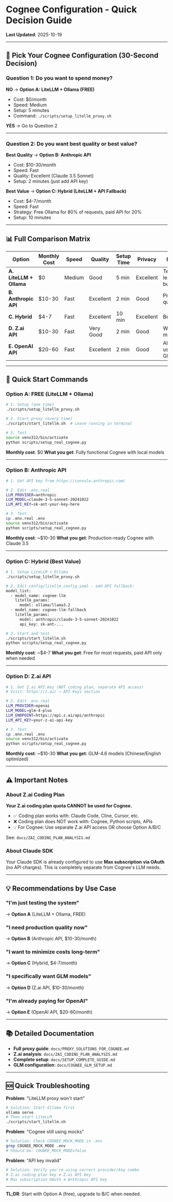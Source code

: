 # Cognee Configuration - Quick Decision Guide

**Last Updated**: 2025-10-19

---

## 🎯 Pick Your Cognee Configuration (30-Second Decision)

### Question 1: Do you want to spend money?

**NO** → **Option A: LiteLLM + Ollama (FREE)**
- Cost: $0/month
- Speed: Medium
- Setup: 5 minutes
- Command: `./scripts/setup_litellm_proxy.sh`

**YES** → Go to Question 2

---

### Question 2: Do you want best quality or best value?

**Best Quality** → **Option B: Anthropic API**
- Cost: $10-30/month
- Speed: Fast
- Quality: Excellent (Claude 3.5 Sonnet)
- Setup: 2 minutes (just add API key)

**Best Value** → **Option C: Hybrid (LiteLLM + API Fallback)**
- Cost: $4-7/month
- Speed: Fast
- Strategy: Free Ollama for 80% of requests, paid API for 20%
- Setup: 10 minutes

---

## 📊 Full Comparison Matrix

| Option | Monthly Cost | Speed | Quality | Setup Time | Privacy | Best For |
|--------|--------------|-------|---------|------------|---------|----------|
| **A. LiteLLM + Ollama** | $0 | Medium | Good | 5 min | Excellent | Testing, learning, budget |
| **B. Anthropic API** | $10-30 | Fast | Excellent | 2 min | Good | Production, quality |
| **C. Hybrid** | $4-7 | Fast | Excellent | 10 min | Excellent | Best value |
| **D. Z.ai API** | $10-30 | Fast | Very Good | 2 min | Good | Want GLM models |
| **E. OpenAI API** | $20-60 | Fast | Excellent | 2 min | Good | Already using GPT-4 |

---

## 🚀 Quick Start Commands

### Option A: FREE (LiteLLM + Ollama)

```bash
# 1. Setup (one time)
./scripts/setup_litellm_proxy.sh

# 2. Start proxy (every time)
./scripts/start_litellm.sh  # Leave running in terminal

# 3. Test
source venv312/bin/activate
python scripts/setup_real_cognee.py
```

**Monthly cost**: $0
**What you get**: Fully functional Cognee with local models

---

### Option B: Anthropic API

```bash
# 1. Get API key from https://console.anthropic.com/

# 2. Edit .env.real
LLM_PROVIDER=anthropic
LLM_MODEL=claude-3-5-sonnet-20241022
LLM_API_KEY=sk-ant-your-key-here

# 3. Test
cp .env.real .env
source venv312/bin/activate
python scripts/setup_real_cognee.py
```

**Monthly cost**: ~$10-30
**What you get**: Production-ready Cognee with Claude 3.5

---

### Option C: Hybrid (Best Value)

```bash
# 1. Setup LiteLLM + Ollama
./scripts/setup_litellm_proxy.sh

# 2. Edit config/litellm_config.yaml - add API fallback:
model_list:
  - model_name: cognee-llm
    litellm_params:
      model: ollama/llama3.2
  - model_name: cognee-llm-fallback
    litellm_params:
      model: anthropic/claude-3-5-sonnet-20241022
      api_key: sk-ant-...

# 3. Start and test
./scripts/start_litellm.sh
python scripts/setup_real_cognee.py
```

**Monthly cost**: ~$4-7
**What you get**: Free for most requests, paid API only when needed

---

### Option D: Z.ai API

```bash
# 1. Get Z.ai API key (NOT coding plan, separate API access)
# Visit: https://z.ai/ → API Keys section

# 2. Edit .env.real
LLM_PROVIDER=openai
LLM_MODEL=glm-4-plus
LLM_ENDPOINT=https://api.z.ai/api/anthropic
LLM_API_KEY=your-z-ai-api-key

# 3. Test
cp .env.real .env
source venv312/bin/activate
python scripts/setup_real_cognee.py
```

**Monthly cost**: ~$10-30
**What you get**: GLM-4.6 models (Chinese/English optimized)

---

## ⚠️ Important Notes

### About Z.ai Coding Plan

**Your Z.ai coding plan quota CANNOT be used for Cognee.**

- ✅ Coding plan works with: Claude Code, Cline, Cursor, etc.
- ❌ Coding plan does NOT work with: Cognee, Python scripts, APIs
- 💡 For Cognee: Use separate Z.ai API access OR choose Option A/B/C

See: `docs/ZAI_CODING_PLAN_ANALYSIS.md`

### About Claude SDK

Your Claude SDK is already configured to use **Max subscription via OAuth** (no API charges).
This is completely separate from Cognee's LLM needs.

---

## 💡 Recommendations by Use Case

### "I'm just testing the system"
→ **Option A** (LiteLLM + Ollama, FREE)

### "I need production quality now"
→ **Option B** (Anthropic API, $10-30/month)

### "I want to minimize costs long-term"
→ **Option C** (Hybrid, $4-7/month)

### "I specifically want GLM models"
→ **Option D** (Z.ai API, $10-30/month)

### "I'm already paying for OpenAI"
→ **Option E** (OpenAI API, $20-60/month)

---

## 📚 Detailed Documentation

- **Full proxy guide**: `docs/PROXY_SOLUTIONS_FOR_COGNEE.md`
- **Z.ai analysis**: `docs/ZAI_CODING_PLAN_ANALYSIS.md`
- **Complete setup**: `docs/SETUP_COMPLETE_GUIDE.md`
- **GLM configuration**: `docs/COGNEE_GLM_SETUP.md`

---

## 🆘 Quick Troubleshooting

**Problem**: "LiteLLM proxy won't start"
```bash
# Solution: Start Ollama first
ollama serve
# Then start LiteLLM
./scripts/start_litellm.sh
```

**Problem**: "Cognee still using mocks"
```bash
# Solution: Check COGNEE_MOCK_MODE in .env
grep COGNEE_MOCK_MODE .env
# Should be: COGNEE_MOCK_MODE=false
```

**Problem**: "API key invalid"
```bash
# Solution: Verify you're using correct provider/key combo
# Z.ai coding plan key ≠ Z.ai API key
# Max subscription OAuth ≠ Anthropic API key
```

---

**TL;DR**: Start with Option A (free), upgrade to B/C when needed.

